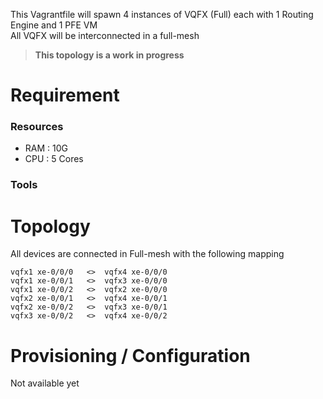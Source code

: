 
This Vagrantfile will spawn 4 instances of VQFX (Full) each with 1 Routing Engine and 1 PFE VM  
All VQFX will be interconnected in a full-mesh

> __This topology is a work in progress__

# Requirement

### Resources
 - RAM : 10G
 - CPU : 5 Cores

### Tools

# Topology

All devices are connected in Full-mesh with the following mapping 

```
vqfx1 xe-0/0/0   <>  vqfx4 xe-0/0/0	
vqfx1 xe-0/0/1   <>  vqfx3 xe-0/0/0
vqfx1 xe-0/0/2   <>  vqfx2 xe-0/0/0
vqfx2 xe-0/0/1   <>  vqfx4 xe-0/0/1
vqfx2 xe-0/0/2   <>  vqfx3 xe-0/0/1
vqfx3 xe-0/0/2   <>  vqfx4 xe-0/0/2
```

# Provisioning / Configuration

Not available yet
